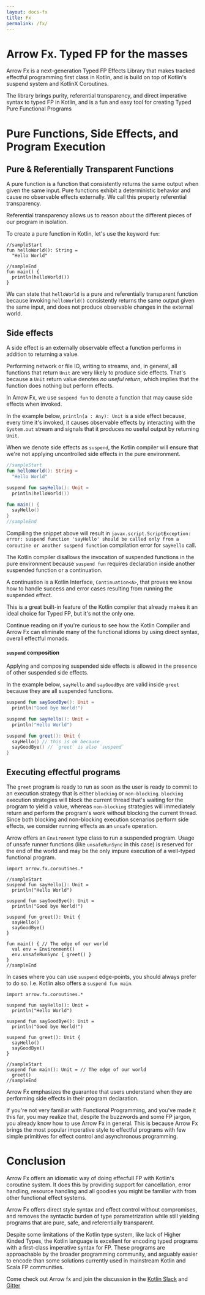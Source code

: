 ```yaml
---
layout: docs-fx
title: Fx
permalink: /fx/
---
```


# Arrow Fx. Typed FP for the masses

Arrow Fx is a next-generation Typed FP Effects Library that makes tracked effectful programming first class in Kotlin,
and is build on top of Kotlin's suspend system and KotlinX Coroutines.

The library brings purity, referential transparency, and direct imperative syntax to typed FP in Kotlin, and is a fun and easy tool for creating Typed Pure Functional Programs

# Pure Functions, Side Effects, and Program Execution

## Pure & Referentially Transparent Functions

A pure function is a function that consistently returns the same output when given the same input.
Pure functions exhibit a deterministic behavior and cause no observable effects externally. We call this property referential transparency.

Referential transparency allows us to reason about the different pieces of our program in isolation.

To create a pure function in Kotlin, let's use the keyword `fun`:

```kotlin:ank:playground
//sampleStart
fun helloWorld(): String =
  "Hello World"

//sampleEnd  
fun main() {
  println(helloWorld())
}
```

We can state that `helloWorld` is a pure and referentially transparent function because invoking `helloWorld()` consistently returns the same output given the same input, and does not produce observable changes in the external world.

## Side effects

A side effect is an externally observable effect a function performs in addition to returning a value.

Performing network or file IO, writing to streams, and, in general, all functions that return `Unit` are very likely to produce side effects. That's because a `Unit` return value denotes *no useful return*, which implies that the function does nothing but perform effects.

In Arrow Fx, we use `suspend fun` to denote a function that may cause side effects when invoked.

In the example below, `println(a : Any): Unit` is a side effect because, every time it's invoked, it causes observable effects by interacting with the `System.out` stream and signals that it produces no useful output by returning `Unit`.

When we denote side effects as `suspend`, the Kotlin compiler will ensure that we're not applying uncontrolled side effects in the pure environment.

```kotlin
//sampleStart
fun helloWorld(): String =
  "Hello World"

suspend fun sayHello(): Unit =
  println(helloWorld())

fun main() {
  sayHello()
}
//sampleEnd  
```

Compiling the snippet above will result in `javax.script.ScriptException: error: suspend function 'sayHello' should be called only from a coroutine or another suspend function` compilation error for `sayHello` call.

The Kotlin compiler disallows the invocation of suspended functions in the pure environment because `suspend fun` requires declaration inside another suspended function or a continuation.

A continuation is a Kotlin Interface, `Continuation<A>`, that proves we know how to handle success and error cases resulting from running the suspended effect.

This is a great built-in feature of the Kotlin compiler that already makes it an ideal choice for Typed FP, but it's not the only one.

Continue reading on if you're curious to see how the Kotlin Compiler and Arrow Fx can eliminate many of the functional idioms by using direct syntax, overall effectful monads.

#### `suspend` composition

Applying and composing suspended side effects is allowed in the presence of other suspended side effects.

In the example below, `sayHello` and `sayGoodBye` are valid inside `greet` because they are all suspended functions.

```kotlin
suspend fun sayGoodBye(): Unit =
  println("Good bye World!")

suspend fun sayHello(): Unit =
  println("Hello World")

suspend fun greet(): Unit {
  sayHello() // this is ok because
  sayGoodBye() // `greet` is also `suspend`
}
```

## Executing effectful programs

The `greet` program is ready to run as soon as the user is ready to commit to an execution strategy that is either `blocking` or `non-blocking`.
`blocking` execution strategies will block the current thread that's waiting for the program to yield a value, whereas `non-blocking` strategies will immediately return and perform the program's work without blocking the current thread.
Since both blocking and non-blocking execution scenarios perform side effects, we consider running effects as an `unsafe` operation.

Arrow offers an `Enviroment` type class to run a suspended program.
Usage of unsafe runner functions (like `unsafeRunSync` in this case) is reserved for the end of the world and may be the only impure execution of a well-typed functional program.

```kotlin:ank:playground
import arrow.fx.coroutines.*

//sampleStart
suspend fun sayHello(): Unit =
  println("Hello World")

suspend fun sayGoodBye(): Unit =
  println("Good bye World!")

suspend fun greet(): Unit {
  sayHello()
  sayGoodBye()
}

fun main() { // The edge of our world
  val env = Environment()
  env.unsafeRunSync { greet() }
}
//sampleEnd
```

In cases where you can use `suspend` edge-points, you should always prefer to do so. I.e. Kotlin also offers a `suspend fun main`.

```kotlin:ank:playground
import arrow.fx.coroutines.*

suspend fun sayHello(): Unit =
  println("Hello World")

suspend fun sayGoodBye(): Unit =
  println("Good bye World!")

suspend fun greet(): Unit {
  sayHello()
  sayGoodBye()
}

//sampleStart
suspend fun main(): Unit = // The edge of our world
  greet()
//sampleEnd
```


Arrow Fx emphasizes the guarantee that users understand when they are performing side effects in their program declaration.

If you're not very familiar with Functional Programming, and you've made it this far, you may realize that, despite the buzzwords and some FP jargon, you already know how to use Arrow Fx in general.
This is because Arrow Fx brings the most popular imperative style to effectful programs with few simple primitives for effect control and asynchronous programming.

# Conclusion

Arrow Fx offers an idiomatic way of doing effecfull FP with Kotlin's coroutine system.
It does this by providing support for cancellation, error handling, resource handling and all goodies you might be familiar with from other functional effect systems.

Arrow Fx offers direct style syntax and effect control without compromises, and removes the syntactic burden of type parametrization while still yielding programs that are pure, safe, and referentially transparent.

Despite some limitations of the Kotlin type system, like lack of Higher Kinded Types, the Kotlin language is excellent for encoding typed programs with a first-class imperative syntax for FP.
These programs are approachable by the broader programming community, and arguably easier to encode than some solutions currently used in mainstream Kotlin and Scala FP communities.

Come check out Arrow fx and join the discussion in the [Kotlin Slack](https://kotlinlang.slack.com/messages/C5UPMM0A0) and [Gitter](https://gitter.im/arrow-kt/Lobby)
